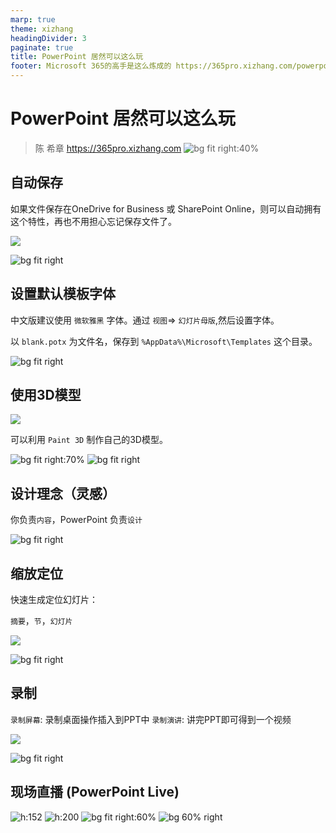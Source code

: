 ```yaml
---
marp: true
theme: xizhang
headingDivider: 3
paginate: true
title: PowerPoint 居然可以这么玩
footer: Microsoft 365的高手是这么炼成的 https://365pro.xizhang.com/powerpoint.html
---
```


# PowerPoint 居然可以这么玩
> 陈 希章 https://365pro.xizhang.com
![bg fit right:40%](images/powerpoint.png)

## 自动保存

如果文件保存在OneDrive for Business 或 SharePoint Online，则可以自动拥有这个特性，再也不用担心忘记保存文件了。

![](images/autosave.png)

![bg fit right](images/powerpoint-connected-service.png)


## 设置默认模板字体

中文版建议使用 `微软雅黑` 字体。通过 `视图`=> `幻灯片母版`,然后设置字体。

以 `blank.potx` 为文件名，保存到 `%AppData%\Microsoft\Templates` 这个目录。

![bg fit right](images/powerpoint-default-font.png)

## 使用3D模型
![](images/insert3D.png)

可以利用 `Paint 3D` 制作自己的3D模型。

![bg fit right:70%](images/3Dmodels.png)
![bg fit right](images/3danimation.gif)

## 设计理念（灵感）

你负责`内容`，PowerPoint 负责`设计`

![bg fit right](images/designidea.png)

## 缩放定位

快速生成定位幻灯片：

`摘要`，`节`，`幻灯片`

![](images/suofang.png)

![bg fit right](images/overview.png)

## 录制

`录制屏幕`: 录制桌面操作插入到PPT中
`录制演讲`: 讲完PPT即可得到一个视频

![](images/recording.png)

![bg fit right](images/recording1.png)

## 现场直播 (PowerPoint Live)


![h:152](images/powerpointlive.png)
![h:200](images/powerpointlive2.png)
![bg fit right:60%](images/powerpointlive5.png)
![bg 60% right](images/powerpointlive3.jpg)